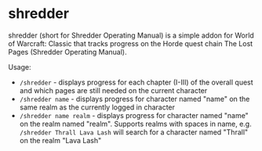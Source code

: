# shredder

shredder (short for Shredder Operating Manual) is a simple addon for World of Warcraft: Classic that tracks progress on the Horde quest chain The Lost Pages (Shredder Operating Manual).

Usage:

- `/shredder` - displays progress for each chapter (I-III) of the overall quest and which pages are still needed on the current character
- `/shredder name` - displays progress for character named "name" on the same realm as the currently logged in character
- `/shredder name realm` - displays progress for character named "name" on the realm named "realm". Supports realms with spaces in name, e.g. `/shredder Thrall Lava Lash` will search for a character named "Thrall" on the realm "Lava Lash"
